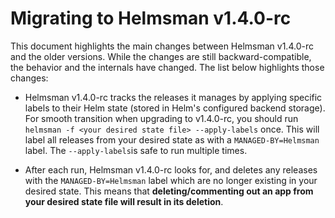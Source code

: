 # Migrating to Helmsman v1.4.0-rc

This document highlights the main changes between Helmsman v1.4.0-rc and the older versions. While the changes are still backward-compatible, the behavior and the internals have changed. The list below highlights those changes:

- Helmsman v1.4.0-rc tracks the releases it manages by applying specific labels to their Helm state (stored in Helm's configured backend storage). For smooth transition when upgrading to v1.4.0-rc, you should run `helmsman -f <your desired state file> --apply-labels` once. This will label all releases from your desired state as with a `MANAGED-BY=Helmsman` label. The `--apply-labels`is safe to run multiple times.

- After each run, Helmsman v1.4.0-rc looks for, and deletes any releases with the `MANAGED-BY=Helmsman` label which are no longer existing in your desired state. This means that **deleting/commenting out an app from your desired state file will result in its deletion**.    

